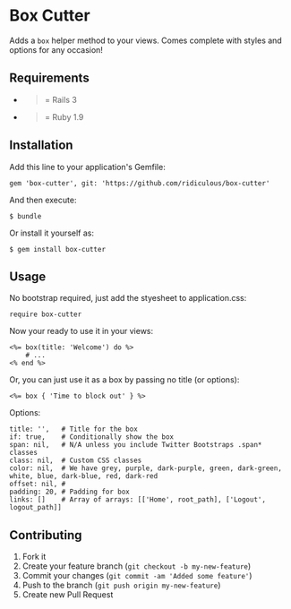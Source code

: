 # Box Cutter

Adds a `box` helper method to your views. Comes complete with styles and options for any occasion! 

## Requirements 

* >= Rails 3
* >= Ruby 1.9

## Installation

Add this line to your application's Gemfile:

    gem 'box-cutter', git: 'https://github.com/ridiculous/box-cutter'

And then execute:

    $ bundle

Or install it yourself as:

    $ gem install box-cutter

## Usage

No bootstrap required, just add the styesheet to application.css:
    
    require box-cutter
    
Now your ready to use it in your views:

    <%= box(title: 'Welcome') do %>
        # ...
    <% end %>

Or, you can just use it as a box by passing no title (or options):

    <%= box { 'Time to block out' } %>
    
Options:

    title: '',   # Title for the box
    if: true,    # Conditionally show the box
    span: nil,   # N/A unless you include Twitter Bootstraps .span* classes
    class: nil,  # Custom CSS classes
    color: nil,  # We have grey, purple, dark-purple, green, dark-green, white, blue, dark-blue, red, dark-red
    offset: nil, # 
    padding: 20, # Padding for box
    links: []    # Array of arrays: [['Home', root_path], ['Logout', logout_path]]

## Contributing

1. Fork it
2. Create your feature branch (`git checkout -b my-new-feature`)
3. Commit your changes (`git commit -am 'Added some feature'`)
4. Push to the branch (`git push origin my-new-feature`)
5. Create new Pull Request
